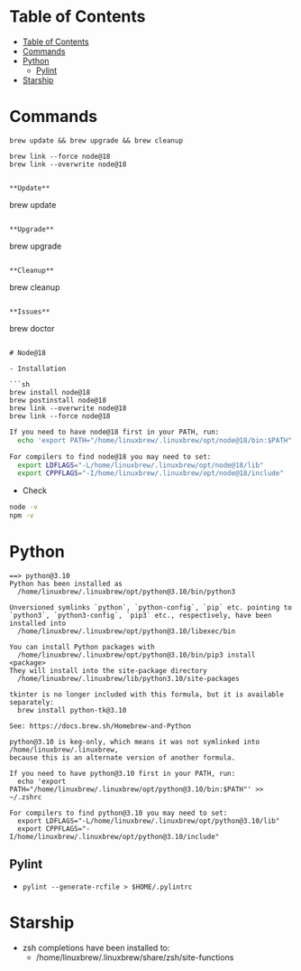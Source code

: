 # Table of Contents

- [Table of Contents](#table-of-contents)
- [Commands](#commands)
- [Python](#python)
  - [Pylint](#pylint)
- [Starship](#starship)

# Commands

```
brew update && brew upgrade && brew cleanup

brew link --force node@18
brew link --overwrite node@18
```

```

**Update**

```

brew update

```

**Upgrade**

```

brew upgrade

```

**Cleanup**

```

brew cleanup

```

**Issues**

```

brew doctor

````

# Node@18

- Installation

```sh
brew install node@18
brew postinstall node@18
brew link --overwrite node@18
brew link --force node@18
````

```sh
If you need to have node@18 first in your PATH, run:
  echo 'export PATH="/home/linuxbrew/.linuxbrew/opt/node@18/bin:$PATH"' >> ~/.zshrc

For compilers to find node@18 you may need to set:
  export LDFLAGS="-L/home/linuxbrew/.linuxbrew/opt/node@18/lib"
  export CPPFLAGS="-I/home/linuxbrew/.linuxbrew/opt/node@18/include"
```

- Check

```sh
node -v
npm -v
```

# Python

```shell
==> python@3.10
Python has been installed as
  /home/linuxbrew/.linuxbrew/opt/python@3.10/bin/python3

Unversioned symlinks `python`, `python-config`, `pip` etc. pointing to
`python3`, `python3-config`, `pip3` etc., respectively, have been installed into
  /home/linuxbrew/.linuxbrew/opt/python@3.10/libexec/bin

You can install Python packages with
  /home/linuxbrew/.linuxbrew/opt/python@3.10/bin/pip3 install <package>
They will install into the site-package directory
  /home/linuxbrew/.linuxbrew/lib/python3.10/site-packages

tkinter is no longer included with this formula, but it is available separately:
  brew install python-tk@3.10

See: https://docs.brew.sh/Homebrew-and-Python

python@3.10 is keg-only, which means it was not symlinked into /home/linuxbrew/.linuxbrew,
because this is an alternate version of another formula.

If you need to have python@3.10 first in your PATH, run:
  echo 'export PATH="/home/linuxbrew/.linuxbrew/opt/python@3.10/bin:$PATH"' >> ~/.zshrc

For compilers to find python@3.10 you may need to set:
  export LDFLAGS="-L/home/linuxbrew/.linuxbrew/opt/python@3.10/lib"
  export CPPFLAGS="-I/home/linuxbrew/.linuxbrew/opt/python@3.10/include"
```

## Pylint

- `pylint --generate-rcfile > $HOME/.pylintrc`

# Starship

- zsh completions have been installed to:
  - /home/linuxbrew/.linuxbrew/share/zsh/site-functions
